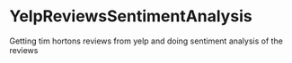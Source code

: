 # YelpReviewsSentimentAnalysis
Getting tim hortons reviews from yelp and doing sentiment analysis of the reviews
